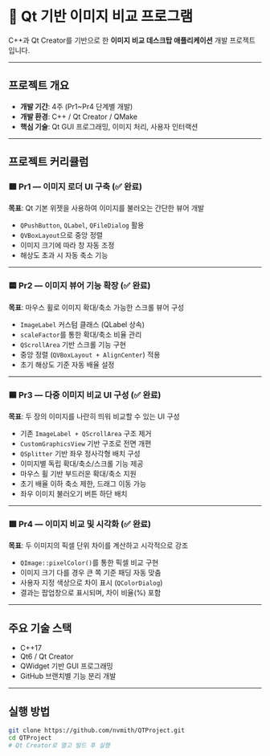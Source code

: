 # 📂 Qt 기반 이미지 비교 프로그램
C++과 Qt Creator를 기반으로 한 **이미지 비교 데스크탑 애플리케이션** 개발 프로젝트입니다.

---

## 프로젝트 개요

- **개발 기간**: 4주 (Pr1~Pr4 단계별 개발)
- **개발 환경**: C++ / Qt Creator / QMake
- **핵심 기술**: Qt GUI 프로그래밍, 이미지 처리, 사용자 인터랙션

---

## 프로젝트 커리큘럼

### 🟩 Pr1 — 이미지 로더 UI 구축 (✅ 완료)

**목표**: Qt 기본 위젯을 사용하여 이미지를 불러오는 간단한 뷰어 개발

- `QPushButton`, `QLabel`, `QFileDialog` 활용
- `QVBoxLayout`으로 중앙 정렬
- 이미지 크기에 따라 창 자동 조정
- 해상도 초과 시 자동 축소 기능

---

### 🟨 Pr2 — 이미지 뷰어 기능 확장 (✅ 완료)

**목표**: 마우스 휠로 이미지 확대/축소 가능한 스크롤 뷰어 구성

- `ImageLabel` 커스텀 클래스 (QLabel 상속)
- `scaleFactor`를 통한 확대/축소 비율 관리
- `QScrollArea` 기반 스크롤 기능 구현
- 중앙 정렬 (`QVBoxLayout + AlignCenter`) 적용
- 초기 해상도 기준 자동 배율 설정

---

### 🟦 Pr3 — 다중 이미지 비교 UI 구성 (✅ 완료)

**목표**: 두 장의 이미지를 나란히 띄워 비교할 수 있는 UI 구성

- 기존 `ImageLabel + QScrollArea` 구조 제거
- `CustomGraphicsView` 기반 구조로 전면 개편
- `QSplitter` 기반 좌우 정사각형 배치 구성
- 이미지별 독립 확대/축소/스크롤 기능 제공
- 마우스 휠 기반 부드러운 확대/축소 지원
- 초기 배율 이하 축소 제한, 드래그 이동 가능
- 좌우 이미지 불러오기 버튼 하단 배치

---

### 🟥 Pr4 — 이미지 비교 및 시각화 (✅ 완료)

**목표**: 두 이미지의 픽셀 단위 차이를 계산하고 시각적으로 강조

- `QImage::pixelColor()`를 통한 픽셀 비교 구현
- 이미지 크기 다를 경우 큰 쪽 기준 패딩 자동 맞춤
- 사용자 지정 색상으로 차이 표시 (`QColorDialog`)
- 결과는 팝업창으로 표시되며, 차이 비율(%) 포함

---

## 주요 기술 스택

- C++17
- Qt6 / Qt Creator
- QWidget 기반 GUI 프로그래밍
- GitHub 브랜치별 기능 분리 개발

---

## 실행 방법

```bash
git clone https://github.com/nvmith/QTProject.git
cd QTProject
# Qt Creator로 열고 빌드 후 실행
